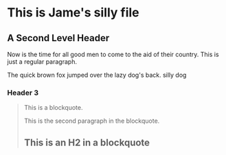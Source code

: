 This is Jame's silly file
====================

A Second Level Header
---------------------

Now is the time for all good men to come to
the aid of their country. This is just a
regular paragraph.

The quick brown fox jumped over the lazy
dog's back. silly dog

### Header 3

> This is a blockquote.
> 
> This is the second paragraph in the blockquote.
>
> ## This is an H2 in a blockquote

